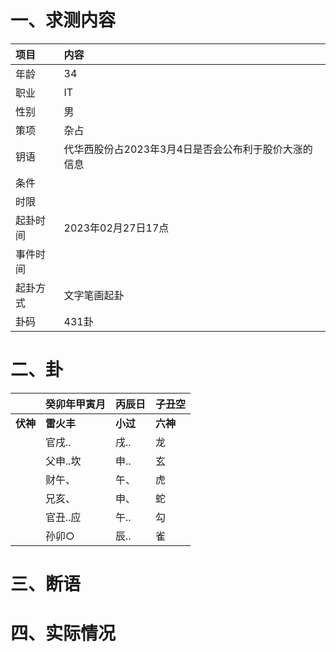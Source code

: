 # 一、求测内容
|项目|内容|
|:-|:-|
|年龄|34|
|职业|IT|
|性别|男|
|策项|杂占|
|钥语|代华西股份占2023年3月4日是否会公布利于股价大涨的信息|
|条件||
|时限||
|起卦时间|2023年02月27日17点|
|事件时间||
|起卦方式|文字笔画起卦|
|卦码|431卦|

# 二、卦
||癸卯年甲寅月|丙辰日|子丑空|
|:-|:-|:-|:-|
|**伏神**|**雷火丰**|**小过**|**六神**|
||官戌..|戌..|龙|
||父申..坎|申..|玄|
||财午、|午、|虎|
||兄亥、|申、|蛇|
||官丑..应|午..|勾|
||孙卯○|辰..|雀|


# 三、断语

# 四、实际情况